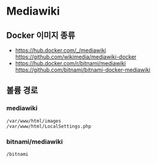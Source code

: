 Mediawiki
=========

## Docker 이미지 종류

* https://hub.docker.com/_/mediawiki
  https://github.com/wikimedia/mediawiki-docker
* https://hub.docker.com/r/bitnami/mediawiki
  https://github.com/bitnami/bitnami-docker-mediawiki

## 볼륨 경로

### mediawiki

```
/var/www/html/images
/var/www/html/LocalSettings.php

```

### bitnami/mediawiki

```
/bitnami
```
